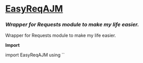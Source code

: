 # <u>EasyReqAJM</u>
### <i>Wrapper for Requests module to make my life easier.</i>


Wrapper for Requests module to make my life easier.

<b>Import</b>

import EasyReqAJM using ``